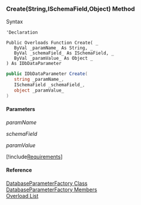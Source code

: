 ﻿### Create(String,ISchemaField,Object) Method

Syntax

```vbnet
'Declaration

Public Overloads Function Create( _
   ByVal _paramName_ As String, _
   ByVal _schemaField_ As ISchemaField, _
   ByVal _paramValue_ As Object _
) As IDbDataParameter
```

```csharp
public IDbDataParameter Create( 
   string _paramName_,
   ISchemaField _schemaField_,
   object _paramValue_
)
```

#### Parameters

_paramName_

_schemaField_

_paramValue_

[!include[Requirements](../partials/requirements.md)]

#### Reference

[DatabaseParameterFactory Class](fcSDK~FChoice.Foundation.Clarify.DatabaseParameterFactory.md)  
[DatabaseParameterFactory Members](fcSDK~FChoice.Foundation.Clarify.DatabaseParameterFactory_members.md)  
[Overload List](fcSDK~FChoice.Foundation.Clarify.DatabaseParameterFactory~Create.md)